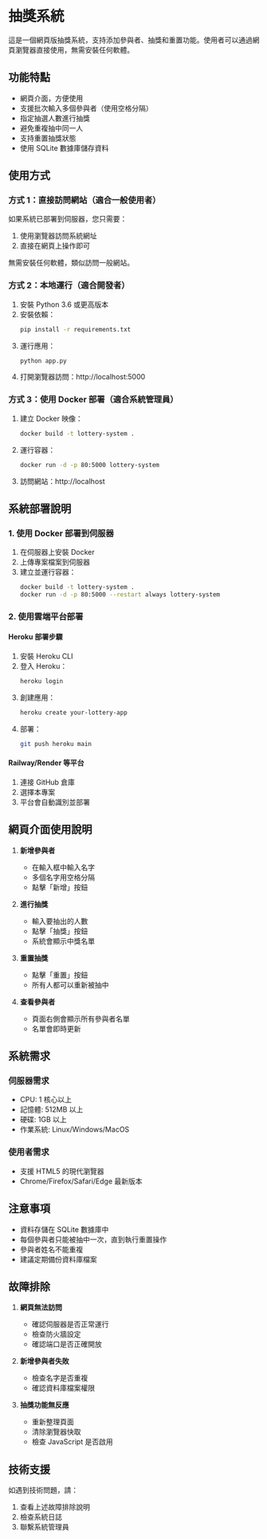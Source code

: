 # 抽獎系統

這是一個網頁版抽獎系統，支持添加參與者、抽獎和重置功能。使用者可以通過網頁瀏覽器直接使用，無需安裝任何軟體。

## 功能特點

- 網頁介面，方便使用
- 支援批次輸入多個參與者（使用空格分隔）
- 指定抽選人數進行抽獎
- 避免重複抽中同一人
- 支持重置抽獎狀態
- 使用 SQLite 數據庫儲存資料

## 使用方式

### 方式 1：直接訪問網站（適合一般使用者）

如果系統已部署到伺服器，您只需要：
1. 使用瀏覽器訪問系統網址
2. 直接在網頁上操作即可

無需安裝任何軟體，類似訪問一般網站。

### 方式 2：本地運行（適合開發者）

1. 安裝 Python 3.6 或更高版本
2. 安裝依賴：
   ```bash
   pip install -r requirements.txt
   ```
3. 運行應用：
   ```bash
   python app.py
   ```
4. 打開瀏覽器訪問：http://localhost:5000

### 方式 3：使用 Docker 部署（適合系統管理員）

1. 建立 Docker 映像：
   ```bash
   docker build -t lottery-system .
   ```

2. 運行容器：
   ```bash
   docker run -d -p 80:5000 lottery-system
   ```

3. 訪問網站：http://localhost

## 系統部署說明

### 1. 使用 Docker 部署到伺服器

1. 在伺服器上安裝 Docker
2. 上傳專案檔案到伺服器
3. 建立並運行容器：
   ```bash
   docker build -t lottery-system .
   docker run -d -p 80:5000 --restart always lottery-system
   ```

### 2. 使用雲端平台部署

#### Heroku 部署步驟
1. 安裝 Heroku CLI
2. 登入 Heroku：
   ```bash
   heroku login
   ```
3. 創建應用：
   ```bash
   heroku create your-lottery-app
   ```
4. 部署：
   ```bash
   git push heroku main
   ```

#### Railway/Render 等平台
1. 連接 GitHub 倉庫
2. 選擇本專案
3. 平台會自動識別並部署

## 網頁介面使用說明

1. **新增參與者**
   - 在輸入框中輸入名字
   - 多個名字用空格分隔
   - 點擊「新增」按鈕

2. **進行抽獎**
   - 輸入要抽出的人數
   - 點擊「抽獎」按鈕
   - 系統會顯示中獎名單

3. **重置抽獎**
   - 點擊「重置」按鈕
   - 所有人都可以重新被抽中

4. **查看參與者**
   - 頁面右側會顯示所有參與者名單
   - 名單會即時更新

## 系統需求

### 伺服器需求
- CPU: 1 核心以上
- 記憶體: 512MB 以上
- 硬碟: 1GB 以上
- 作業系統: Linux/Windows/MacOS

### 使用者需求
- 支援 HTML5 的現代瀏覽器
- Chrome/Firefox/Safari/Edge 最新版本

## 注意事項

- 資料存儲在 SQLite 數據庫中
- 每個參與者只能被抽中一次，直到執行重置操作
- 參與者姓名不能重複
- 建議定期備份資料庫檔案

## 故障排除

1. **網頁無法訪問**
   - 確認伺服器是否正常運行
   - 檢查防火牆設定
   - 確認端口是否正確開放

2. **新增參與者失敗**
   - 檢查名字是否重複
   - 確認資料庫檔案權限

3. **抽獎功能無反應**
   - 重新整理頁面
   - 清除瀏覽器快取
   - 檢查 JavaScript 是否啟用

## 技術支援

如遇到技術問題，請：
1. 查看上述故障排除說明
2. 檢查系統日誌
3. 聯繫系統管理員

